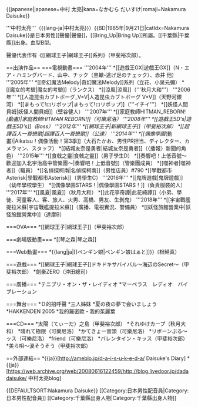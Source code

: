 {{japanese|japanese=中村 太亮|kana=なかむら だいすけ|romaji=Nakamura Daisuke}}

'''中村太亮'''（{{lang-ja|中村太亮}}）{{BD|1985年|9月21日|catIdx=Nakamura Daisuke}}是日本男性[[聲優|聲優]]，[[Bring_Up|Bring Up]]所屬。[[千葉縣|千葉縣]]出身。血型B型。

聲優代表作有《[[網球王子|網球王子]]系列》（甲斐裕次郎）。

==出演作品==
===電視動畫===
'''2004年'''
*[[遊戲王GX|遊戲王GX]]（N・エア・ハミングバード、山中、チック（黒蠍-逃げ足のチェック）、赤井 他）
'''2005年'''
*[[奇幻魔法Melody|奇幻魔法Melody]]系列（立花、小泉元彌）
*[[魔女的考驗|魔女的考驗]]（ランクス）
*[[涼風|涼風]]（'''秋月大和'''）
'''2006年'''
*[[人造昆虫カブトボーグ_V×V|人造昆虫カブトボーグ V×V]]（天野河銀河）
*[[まもって!ロリポップ|まもって!ロリポップ]]（'''イチイ'''）
*[[妖怪人間貝姆|妖怪人間貝姆]]（壁谷健人）
'''2007年'''
*[[家庭教師HITMAN_REBORN!_(動畫)|家庭教師HITMAN REBORN!]]（可樂尼洛）
'''2008年'''
*[[遊戲王5D's|遊戲王5D's]]（Boss）
'''2012年'''
*[[網球王子|新網球王子]]（甲斐裕次郎）
*[[超譯百人一首戀歌|超譯百人一首戀歌]]（公達）
'''2014年'''
*[[偶像學園_(動畫)|Aikatsu！偶像活動！第3季]]（大石たかお、男性PR担当、ディレクター、カメラマン、スタッフ）
*[[結城友奈是勇者|結城友奈是勇者]]（〈播報〉新聞的角色）
'''2015年'''
*[[食戟之靈|食戟之靈]]（男子學生D）
*[[奏響吧！上低音號～歡迎加入北宇治高中管樂團～|奏響吧！上低音號]]（管樂團成員）
*[[噬神者|噬神者]]（職員）
*[[名偵探柯南|名偵探柯南]]（男性店員）#790<!--2015年9月5日-->
*[[學戰都市Asterisk|學戰都市Asterisk]]（男學生C）
'''2016年'''
*[[鬼牌遊戲|鬼牌遊戲]]（幼年學校學生）
*[[偶像學園STARS！|偶像學園STARS！]]（負責服裝的人）
'''2017年'''
*[[風夏|風夏]]（秋月大和）
*[[此花亭奇譚|此花綺譚]]（小弟、學徒、河童客人、客、旅人、火男、高橋、男友、生剝鬼）
'''2018年'''
*[[宇宙戰艦提拉米蘇|宇宙戰艦提拉米蘇]]（廣播、電視實況、警備員）
*[[妖怪旅館營業中|妖怪旅館營業中]]（達摩B）

===OVA===
*[[網球王子|網球王子]]（甲斐裕次郎）

===劇場版動畫===
*[[琴之森|琴之森]]

===Web動畫===
*{{lang|ja|[[ペンギン娘|ペンギン娘はぁと]]}}（根鯖真）

===遊戲===
*[[網球王子|網球王子]]ドキドキサバイバル～海辺のSecret～（甲斐裕次郎）
*劍豪ZERO（沖田總司）

===廣播===
*テニプリ・オン・ザ・レイディオ
*マーベラス　レディオ　バイブレーション

===舞台===
*Ｄ的招呼聲
*三人姊妹
*夏の夜の夢で会いましょう
*HAKKENDEN 2005
*我的羅密歐・我的茱麗葉

===CD===
*太陽（てぃーだ）之島（甲斐裕次郎）
*それゆけカープ（秋月大和）
*晴れて極限（可樂尼洛）
*かてきょー音頭（可樂尼洛）
*リボーンぶる～ッス（可樂尼洛）
*friend（可樂尼洛）
*バレンタイン・キッス（甲斐裕次郎）
*美ら唄～涙そうそう（甲斐裕次郎）

==外部連結==
*{{ja}}[http://ameblo.jp/d-a-i-s-u-k-e-d-a/ Daisuke's Diary]
*{{ja}}[https://web.archive.org/web/20080616122459/http://blog.livedoor.jp/dadadaisuke/ 中村太亮blog]

{{DEFAULTSORT:Nakamura Daisuke}}
[[Category:日本男性配音員|Category:日本男性配音員]]
[[Category:千葉縣出身人物|Category:千葉縣出身人物]]